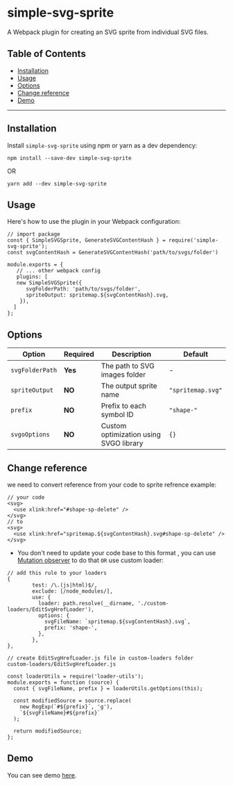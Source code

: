 # simple-svg-sprite

A Webpack plugin for creating an SVG sprite from individual SVG files.

## Table of Contents

- [Installation](#installation)
- [Usage](#usage)
- [Options](#options)
- [Change reference](#change-reference)
- [Demo](#demo)
---

## Installation

Install `simple-svg-sprite` using npm or yarn as a dev dependency:

```
npm install --save-dev simple-svg-sprite
```
OR
```
yarn add --dev simple-svg-sprite
```
## Usage

Here's how to use the plugin in your Webpack configuration:
```
// import package 
const { SimpleSVGSprite, GenerateSVGContentHash } = require('simple-svg-sprite');
const svgContentHash = GenerateSVGContentHash('path/to/svgs/folder')

module.exports = {
   // ... other webpack config 
   plugins: [ 
   new SimpleSVGSprite({
      svgFolderPath: 'path/to/svgs/folder',
      spriteOutput: spritemap.${svgContentHash}.svg,
    }),
  ] 
};
```

## Options

| Option | Required | Description | Default
|--------|----------|-------------|---------
| `svgFolderPath` | **Yes** | The path to SVG images folder | -
| `spriteOutput` | **NO** | The output sprite name | `"spritemap.svg"`
| `prefix` | **NO** | Prefix to each symbol ID  | `"shape-"`
| `svgoOptions` |**NO** | Custom optimization using SVGO library | `{}`

## Change reference 
we need to convert reference from your code to sprite refrence 
example:
```
// your code 
<svg>
  <use xlink:href="#shape-sp-delete" />
</svg>
// to
<svg>
  <use xlink:href="spritemap.${svgContentHash}.svg#shape-sp-delete" />
</svg>
```
- You don't need to update your code base to this format , you can use [Mutation observer](https://developer.mozilla.org/en-US/docs/Web/API/MutationObserver) to do that `OR` use custom loader:

```
// add this rule to your loaders
{
        test: /\.(js|html)$/,
        exclude: [/node_modules/],
        use: {
          loader: path.resolve(__dirname, './custom-loaders/EditSvgHrefLoader'),
          options: {
            svgFileName: `spritemap.${svgContentHash}.svg`,
            prefix: 'shape-',
          },
        },
},

// create EditSvgHrefLoader.js file in custom-loaders folder
custom-loaders/EditSvgHrefLoader.js

const loaderUtils = require('loader-utils');
module.exports = function (source) {
  const { svgFileName, prefix } = loaderUtils.getOptions(this);

  const modifiedSource = source.replace(
    new RegExp(`#${prefix}`, 'g'),
    `${svgFileName}#${prefix}`
  );

  return modifiedSource;
};
```
## Demo
You can see demo [here](https://codesandbox.io/p/github/sirSayed98/simple-svg-sprite-example/main).
